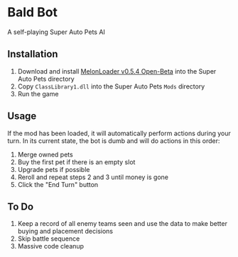 ﻿# Bald Bot
A self-playing Super Auto Pets AI

## Installation
1. Download and install [MelonLoader v0.5.4 Open-Beta](https://github.com/LavaGang/MelonLoader/releases/tag/v0.5.4) into the Super Auto Pets directory
2. Copy  `ClassLibrary1.dll` into the Super Auto Pets `Mods` directory
3. Run the game

## Usage
If the mod has been loaded, it will automatically perform actions during your turn. In its current state, the bot is dumb and will do actions in this order:
1. Merge owned pets
2. Buy the first pet if there is an empty slot
3. Upgrade pets if possible
4. Reroll and repeat steps 2 and 3 until money is gone
5. Click the "End Turn" button

## To Do
1. Keep a record of all enemy teams seen and use the data to make better buying and placement decisions
2. Skip battle sequence
3. Massive code cleanup